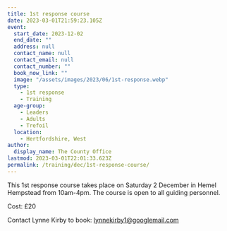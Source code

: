 ```yaml
---
title: 1st response course
date: 2023-03-01T21:59:23.105Z
event:
  start_date: 2023-12-02
  end_date: ""
  address: null
  contact_name: null
  contact_email: null
  contact_number: ""
  book_now_link: ""
  image: "/assets/images/2023/06/1st-response.webp"
  type:
    - 1st response
    - Training
  age-group:
    - Leaders
    - Adults
    - Trefoil
  location:
    - Hertfordshire, West
author:
  display_name: The County Office
lastmod: 2023-03-01T22:01:33.623Z
permalink: /training/dec/1st-response-course/
---
```

This 1st response course takes place on Saturday 2 December in Hemel Hempstead from 10am-4pm.  The course is open to all guiding personnel.

Cost: £20

Contact Lynne Kirby to book: <lynnekirby1@googlemail.com>
